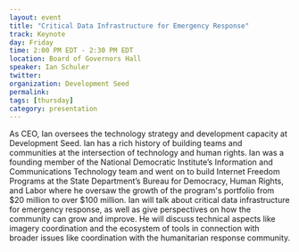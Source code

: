 ```yaml
---
layout: event
title: "Critical Data Infrastructure for Emergency Response"
track: Keynote
day: Friday
time: 2:00 PM EDT - 2:30 PM EDT
location: Board of Governors Hall
speaker: Ian Schuler
twitter: 
organization: Development Seed
permalink: 
tags: [thursday]
category: presentation
---
```


As CEO, Ian oversees the technology strategy and development capacity at Development Seed. Ian has a rich history of building teams and communities at the intersection of technology and human rights. Ian was a founding member of the National Democratic Institute’s Information and Communications Technology team and went on to build Internet Freedom Programs at the State Department’s Bureau for Democracy, Human Rights, and Labor where he oversaw the growth of the program's portfolio from $20 million to over $100 million.  Ian will talk about critical data infrastructure for emergency response, as well as give perspectives on how the community can grow and improve. He will discuss technical aspects like imagery coordination and the ecosystem of tools in connection with broader issues like coordination with the humanitarian response community.